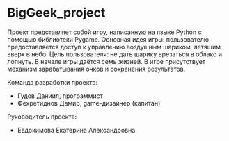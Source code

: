 # BigGeek_project
Проект представляет собой игру, написанную на языке Python с помощью библиотеки Pygame. Основная идея игры: пользователю предоставляется доступ к управлению воздушным шариком, летящим вверх в небо. Цель
пользователя: не дать шарику врезаться в облако и лопнуть. В начале игры даётся семь жизней. В игре присутствует механизм зарабатывания очков и сохранения результатов.

Команда разработки проекта:
- Гудов Даниил, программист
- Фехретиднов Дамир, game-дизайнер (капитан)

Руководитель проекта:
- Евдокимова Екатерина Александровна
